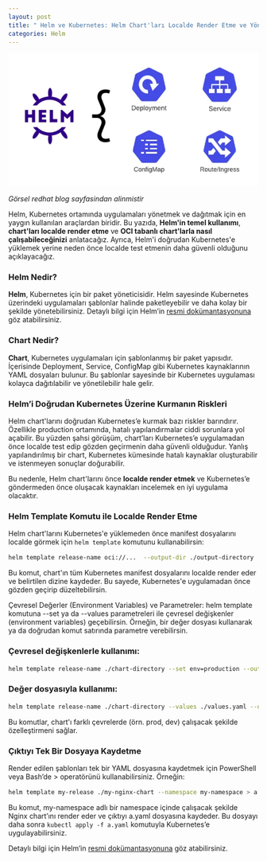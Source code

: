 ```yaml
---
layout: post
title: " Helm ve Kubernetes: Helm Chart'ları Localde Render Etme ve Yönetme"
categories: Helm
---
```


![image](/assets/img/image1-4.png.png)

*Görsel redhat blog sayfasindan alinmistir*

Helm, Kubernetes ortamında uygulamaları yönetmek ve dağıtmak için en yaygın kullanılan araçlardan biridir. Bu yazıda, **Helm'in temel kullanımı**, **chart'ları localde render etme** ve **OCI tabanlı chart'larla nasıl çalışabileceğinizi** anlatacağız. Ayrıca, Helm'i doğrudan Kubernetes'e yüklemek yerine neden önce localde test etmenin daha güvenli olduğunu açıklayacağız.

### Helm Nedir?

**Helm**, Kubernetes için bir paket yöneticisidir. Helm sayesinde Kubernetes üzerindeki uygulamaları şablonlar halinde paketleyebilir ve daha kolay bir şekilde yönetebilirsiniz. Detaylı bilgi için Helm’in [resmi dokümantasyonuna](https://helm.sh/docs/) göz atabilirsiniz.

### Chart Nedir?

**Chart**, Kubernetes uygulamaları için şablonlanmış bir paket yapısıdır. İçerisinde Deployment, Service, ConfigMap gibi Kubernetes kaynaklarının YAML dosyaları bulunur. Bu şablonlar sayesinde bir Kubernetes uygulaması kolayca dağıtılabilir ve yönetilebilir hale gelir.

### Helm’i Doğrudan Kubernetes Üzerine Kurmanın Riskleri

Helm chart'larını doğrudan Kubernetes’e kurmak bazı riskler barındırır. Özellikle production ortamında, hatalı yapılandırmalar ciddi sorunlara yol açabilir. Bu yüzden şahsi görüşüm, chart’ları Kubernetes’e uygulamadan önce localde test edip gözden geçirmenin daha güvenli olduğudur. Yanlış yapılandırılmış bir chart, Kubernetes kümesinde hatalı kaynaklar oluşturabilir ve istenmeyen sonuçlar doğurabilir.

Bu nedenle, Helm chart'larını önce **localde render etmek** ve Kubernetes’e göndermeden önce oluşacak kaynakları incelemek en iyi uygulama olacaktır.

### Helm Template Komutu ile Localde Render Etme
Helm chart'larını Kubernetes'e yüklemeden önce manifest dosyalarını localde görmek için `helm template` komutunu kullanabilirsin:

```bash
helm template release-name oci://...  --output-dir ./output-directory
```

Bu komut, chart'ın tüm Kubernetes manifest dosyalarını localde render eder ve belirtilen dizine kaydeder. Bu sayede, Kubernetes'e uygulamadan önce gözden geçirip düzeltebilirsin.

Çevresel Değerler (Environment Variables) ve Parametreler:
helm template komutuna --set ya da --values parametreleri ile çevresel değişkenler (environment variables) geçebilirsin. Örneğin, bir değer dosyası kullanarak ya da doğrudan komut satırında parametre verebilirsin.

### Çevresel değişkenlerle kullanımı:


```bash
helm template release-name ./chart-directory --set env=production --output-dir ./output-directory
```

### Değer dosyasıyla kullanımı:
```bash
helm template release-name ./chart-directory --values ./values.yaml --output-dir ./output-directory
```
Bu komutlar, chart'ı farklı çevrelerde (örn. prod, dev) çalışacak şekilde özelleştirmeni sağlar.

### Çıktıyı Tek Bir Dosyaya Kaydetme
Render edilen şablonları tek bir YAML dosyasına kaydetmek için PowerShell veya Bash’de > operatörünü kullanabilirsiniz. Örneğin:
```bash
helm template my-release ./my-nginx-chart --namespace my-namespace > a.yaml
```
Bu komut, my-namespace adlı bir namespace içinde çalışacak şekilde Nginx chart’ını render eder ve çıktıyı a.yaml dosyasına kaydeder. Bu dosyayı daha sonra ``kubectl apply -f a.yaml`` komutuyla Kubernetes’e uygulayabilirsiniz.

Detaylı bilgi için Helm’in [resmi dokümantasyonuna](https://helm.sh/docs/) göz atabilirsiniz.
